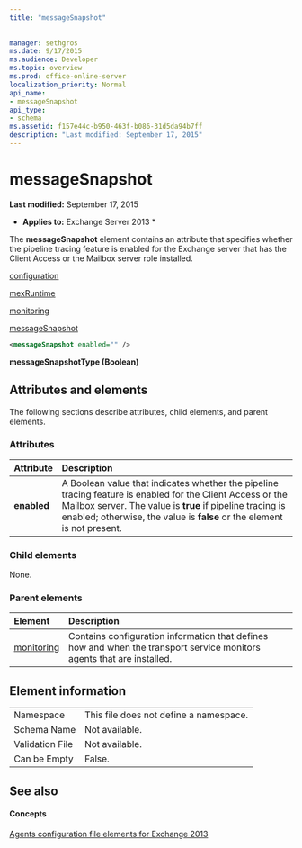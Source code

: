 ```yaml
---
title: "messageSnapshot"
 
 
manager: sethgros
ms.date: 9/17/2015
ms.audience: Developer
ms.topic: overview
ms.prod: office-online-server
localization_priority: Normal
api_name:
- messageSnapshot
api_type:
- schema
ms.assetid: f157e44c-b950-463f-b086-31d5da94b7ff
description: "Last modified: September 17, 2015"
---
```


# messageSnapshot

 **Last modified:** September 17, 2015 
  
 * **Applies to:** Exchange Server 2013 * 
  
The **messageSnapshot** element contains an attribute that specifies whether the pipeline tracing feature is enabled for the Exchange server that has the Client Access or the Mailbox server role installed. 
  
[configuration](configuration.md)
  
[mexRuntime](mexruntime.md)
  
[monitoring](monitoring.md)
  
[messageSnapshot](messagesnapshot.md)
  
```XML
<messageSnapshot enabled="" />
```

 **messageSnapshotType (Boolean)**
## Attributes and elements

The following sections describe attributes, child elements, and parent elements.
  
### Attributes

|**Attribute**|**Description**|
|:-----|:-----|
|**enabled** <br/> |A Boolean value that indicates whether the pipeline tracing feature is enabled for the Client Access or the Mailbox server. The value is **true** if pipeline tracing is enabled; otherwise, the value is **false** or the element is not present.  <br/> |
   
### Child elements

None.
  
### Parent elements

|**Element**|**Description**|
|:-----|:-----|
|[monitoring](monitoring.md) <br/> |Contains configuration information that defines how and when the transport service monitors agents that are installed.  <br/> |
   
## Element information

|||
|:-----|:-----|
|Namespace  <br/> |This file does not define a namespace.  <br/> |
|Schema Name  <br/> |Not available.  <br/> |
|Validation File  <br/> |Not available.  <br/> |
|Can be Empty  <br/> |False.  <br/> |
   
## See also

#### Concepts

[Agents configuration file elements for Exchange 2013](agents-configuration-file-elements-for-exchange-2013.md)

